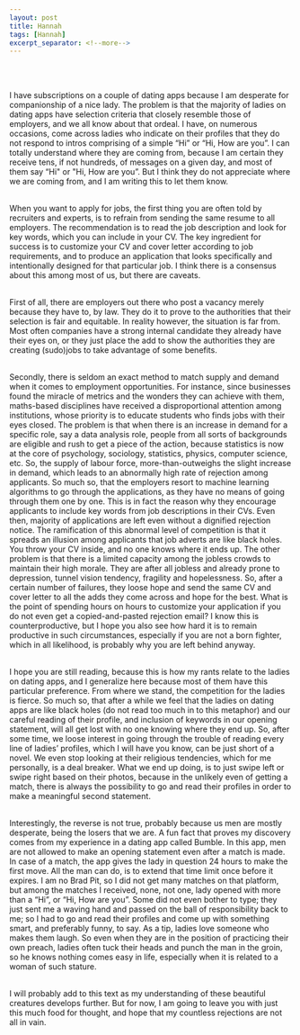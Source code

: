 ```yaml
---
layout: post
title: Hannah
tags: [Hannah]
excerpt_separator: <!--more-->
---
```




<br><br>

<p align="justify">

I have subscriptions on a couple of dating apps because I am desperate for companionship of a nice lady. The problem is that the majority of ladies on dating apps have selection criteria that closely resemble those of employers, and we all know about that ordeal. I have, on numerous occasions, come across ladies who indicate on their profiles that they do not respond to intros comprising of a simple “Hi” or “Hi, How are you”. <!--more--> I can totally understand where they are coming from, because I am certain they receive tens, if not hundreds, of messages on a given day, and most of them say “Hi" or "Hi, How are you”. But I think they do not appreciate where we are coming from, and I am writing this to let them know. <br><br>

When you want to apply for jobs, the first thing you are often told by recruiters and experts, is to refrain from sending the same resume to all employers. The recommendation is to read the job description and look for key words, which you can include in your CV. The key ingredient for success is to customize your CV and cover letter according to job requirements, and to produce an application that looks specifically and intentionally designed for that particular job. I think there is a consensus about this among most of us, but there are caveats. <br><br>

First of all, there are employers out there who post a vacancy merely because they have to, by law. They do it to prove to the authorities that their selection is fair and equitable. In reality however, the situation is far from. Most often companies have a strong internal candidate they already have their eyes on, or they just place the add to show the authorities they are creating (sudo)jobs to take advantage of some benefits. <br><br>

Secondly, there is seldom an exact method to match supply and demand when it comes to employment opportunities. For instance, since businesses found the miracle of metrics and the wonders they can achieve with them, maths-based disciplines have received a disproportional attention among institutions, whose priority is to educate students who finds jobs with their eyes closed. The problem is that when there is an increase in demand for a specific role, say a data analysis role, people from all sorts of backgrounds are eligible and rush to get a piece of the action, because statistics is now at the core of psychology, sociology, statistics, physics, computer science, etc. So, the supply of labour force, more-than-outweighs the slight increase in demand, which leads to an abnormally high rate of rejection among applicants. So much so, that the employers resort to machine learning algorithms to go through the applications, as they have no means of going through them one by one. This is in fact the reason why they encourage applicants to include key words from job descriptions in their CVs. Even then, majority of applications are left even without a dignified rejection notice. The ramification of this abnormal level of competition is that it spreads an illusion among applicants that job adverts are like black holes. You throw your CV inside, and no one knows where it ends up. The other problem is that there is a limited capacity among the jobless crowds to maintain their high morale. They are after all jobless and already prone to depression, tunnel vision tendency, fragility and hopelessness. So, after a certain number of failures, they loose hope and send the same CV and cover letter to all the adds they come across and hope for the best. What is the point of spending hours on hours to customize your application if you do not even get a copied-and-pasted rejection email? I know this is counterproductive, but I hope you also see how hard it is to remain productive in such circumstances, especially if you are not a born fighter, which in all likelihood, is probably why you are left behind anyway. <br><br>

I hope you are still reading, because this is how my rants relate to the ladies on dating apps, and I generalize here because most of them have this particular preference. From where we stand, the competition for the ladies is fierce. So much so, that after a while we feel that the ladies on dating apps are like black holes (do not read too much in to this metaphor) and our careful reading of their profile, and inclusion of keywords in our opening statement, will all get lost with no one knowing where they end up. So, after some time, we loose interest in going through the trouble of reading every line of ladies’ profiles, which I will have you know, can be just short of a novel. We even stop looking at their religious tendencies, which for me personally, is a deal breaker. What we end up doing, is to just swipe left or swipe right based on their photos, because in the unlikely even of getting a match, there is always the possibility to go and read their profiles in order to make a meaningful second statement. <br><br>

Interestingly, the reverse is not true, probably because us men are mostly desperate, being the losers that we are. A fun fact that proves my discovery comes from my experience in a dating app called Bumble. In this app, men are not allowed to make an opening statement even after a match is made. In case of a match, the app gives the lady in question 24 hours to make the first move. All the man can do, is to extend that time limit once before it expires. I am no Brad Pit, so I did not get many matches on that platform, but among the matches I received, none, not one, lady opened with more than a “Hi”, or “Hi, How are you”. Some did not even bother to type; they just sent me a waving hand and passed on the ball of responsibility back to me; so I had to go and read their profiles and come up with something smart, and preferably funny, to say. As a tip, ladies love someone who makes them laugh. So even when they are in the position of practicing their own preach, ladies often tuck their heads and punch the man in the groin, so he knows nothing comes easy in life, especially when it is related to a woman of such stature. <br><br>

I will probably add to this text as my understanding of these beautiful creatures develops further. But for now, I am going to leave you with just this much food for thought, and hope that my countless rejections are not all in vain. <br><br>
</p>  
  <br><br><br><br>
